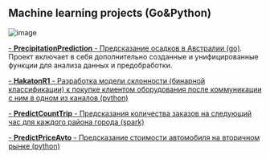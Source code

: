 ## Machine learning projects (Go&Python)

![image](https://github.com/falsednk/MachineLearningProjects/assets/87853781/0fa9b2ee-5e4c-45b6-8d5d-98fa50638cdc)

[- **PrecipitationPrediction** - Предсказание осадков в Австралии (go)](https://github.com/falsednk/MachineLearningProjects/tree/master/PrecipitationPrediction). Проект включает в себя дополнительно созданные и унифицированные функции для анализа данных и предобработки. 

[- **HakatonR1** - Разработка модели склонности (бинарной классификации) к покупке клиентом оборудования после коммуникации с ним в одном из каналов (python)](https://github.com/falsednk/MachineLearningProjects/tree/master/HakatonR1)

[- **PredictCountTrip** - Предсказания количества заказов на следующий час для каждого района города (spark)](https://github.com/falsednk/MachineLearningProjects/tree/master/PredictCountTrip)

[- **PredictPriceAvto** - Предсказание стоимости автомобиля на вторичном рынке (python)](https://github.com/falsednk/MachineLearningProjects/tree/master/PredictPriceAvto)




